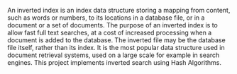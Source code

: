 An inverted index is an index data structure storing a mapping from content, such as words or numbers, to its locations in a database file, or in a document or a set of documents.
The purpose of an inverted index is to allow fast full text searches, at a cost of increased processing when a document is added to the database. 
The inverted file may be the database file itself, rather than its index. It is the most popular data structure used in document retrieval systems, used on a large scale for example in search engines. 
This project implements inverted search using Hash Algorithms.
